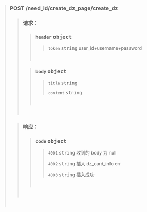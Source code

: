 #

> ### POST /need_id/create_dz_page/create_dz
>
> > ### 请求：
> >
> > > ### `header` <kbd>object</kbd>
> > >
> > > > `token` <kbd>string</kbd> user_id+username+password
> > >
> > > <br>
> >
> > > ### `body` <kbd>object</kbd>
> > >
> > > > `title` <kbd>string</kbd>
> > > >
> > > > `content` <kbd>string</kbd>
> > >
> > > <br>
> >
> > <br>
>
> > ### 响应：
> >
> > > ### `code` <kbd>object</kbd>
> > >
> > > > `4001` <kbd>string</kbd> 收到的 body 为 null
> > > >
> > > > `4002` <kbd>string</kbd> 插入 dz_card_info err
> > > >
> > > > `4003` <kbd>string</kbd> 插入成功
> > >
> > > <br>
> >
> > <br>
>
>  <br>
